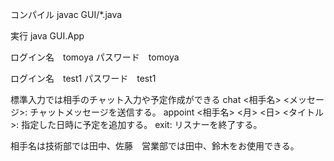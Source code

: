 コンパイル
javac GUI/*.java

実行
java GUI.App

ログイン名　tomoya
パスワード　tomoya

ログイン名　test1
パスワード　test1


標準入力では相手のチャット入力や予定作成ができる
chat <相手名> <メッセージ>: チャットメッセージを送信する。
appoint <相手名> <月> <日> <タイトル>: 指定した日時に予定を追加する。
exit: リスナーを終了する。

相手名は技術部では田中、佐藤　営業部では田中、鈴木をお使用できる。
